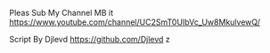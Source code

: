 Pleas Sub My Channel MB it https://www.youtube.com/channel/UC2SmT0UIbVc_Uw8MkulvewQ/

Script By Djlevd https://github.com/Djlevd
z
